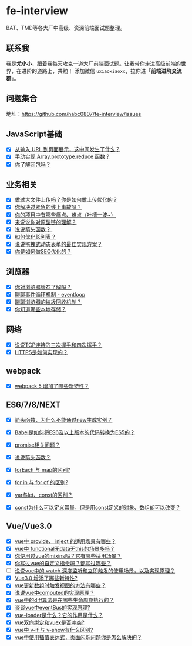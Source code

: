 # fe-interview
BAT、TMD等各大厂中高级、资深前端面试题整理。

## 联系我

我是**尤小小**，跟着我每天攻克一道大厂前端面试题。让我带你走进高级前端的世界，在进阶的道路上，共勉！
添加微信 `uxiaoxiaoxx`，拉你进「**前端进阶交流群**」。

## 问题集合
地址：https://github.com/habc0807/fe-interview/issues

## JavaScript基础

- [x] [从输入 URL 到页面展示，这中间发生了什么？](https://github.com/habc0807/fe-interview/issues/18)
- [x] [手动实现 Array.prototype.reduce 函数？](https://github.com/habc0807/fe-interview/issues/20)
- [x] [你了解闭包吗？](https://github.com/habc0807/fe-interview/issues/31)

## 业务相关
- [x] [做过大文件上传吗？你是如何做上传优化的？](https://github.com/habc0807/fe-interview/issues/19)
- [x] [你解决过紧急的线上事故吗？](https://github.com/habc0807/fe-interview/issues/21)
- [x] [你的项目中有哪些痛点、难点（吐槽一波~）](https://github.com/habc0807/fe-interview/issues/23)
- [x] [来说说你对原型链的理解？](https://github.com/habc0807/fe-interview/issues/24)
- [x] [说说箭头函数？ ](https://github.com/habc0807/fe-interview/issues/28)
- [x] [如何优化长列表？](https://github.com/habc0807/fe-interview/issues/25)
- [x] [说说拖拽式动态表单的最佳实现方案？](https://github.com/habc0807/fe-interview/issues/26)
- [x] [你是如何做SEO优化的？](https://github.com/habc0807/fe-interview/issues/35)

## 浏览器
- [x] [你对浏览器缓存了解吗？](https://github.com/habc0807/fe-interview/issues/32)
- [x] [聊聊事件循环机制 - eventloop](https://github.com/habc0807/fe-interview/issues/33)
- [x] [聊聊浏览器的垃圾回收机制？](https://github.com/habc0807/fe-interview/issues/34)
- [x] [你知道哪些本地存储？](https://github.com/habc0807/fe-interview/issues/39)

## 网络
- [x] [说说TCP连接的三次握手和四次挥手？](https://github.com/habc0807/fe-interview/issues/41)
- [x] [HTTPS是如何实现的？](https://github.com/habc0807/fe-interview/issues/42)

## webpack
- [x] [webpack 5 增加了哪些新特性？](https://github.com/habc0807/fe-interview/issues/38)

## ES6/7/8/NEXT
- [x] [箭头函数，为什么不能通过new生成实例？](https://github.com/habc0807/fe-interview/issues/16)
- [x] [Babel是如何将ES6及以上版本的代码转换为ES5的？](https://github.com/habc0807/fe-interview/issues/17)
- [x] [promise相关问题？](https://github.com/habc0807/fe-interview/issues/22)
- [x] [说说箭头函数？](https://github.com/habc0807/fe-interview/issues/28)
- [x] [forEach 与 map的区别?](https://github.com/habc0807/fe-interview/issues/29)
- [x] [for in 与 for of 的区别?](https://github.com/habc0807/fe-interview/issues/30)
- [x] [var与let、const的区别？](https://github.com/habc0807/fe-interview/issues/36)
- [x] [const为什么可以定义常量，但是用const定义的对象、数组却可以改变？](https://github.com/habc0807/fe-interview/issues/37)


## Vue/Vue3.0

- [x] [vue中 provide、 inject 的适用场景有哪些？](https://github.com/habc0807/fe-interview/issues/1)
- [x] [vue中 functional无data无this的场景多吗？](https://github.com/habc0807/fe-interview/issues/2)
- [x] [你使用过vue的mixins吗？它有哪些适用场景？](https://github.com/habc0807/fe-interview/issues/3)
- [x] [你写过vue的自定义指令吗？都写过哪些？](https://github.com/habc0807/fe-interview/issues/4)
- [ ] [说说vue中的 watch 深度监听和立即触发的使用场景，以及实现原理？](https://github.com/habc0807/fe-interview/issues/5)
- [x] [Vue3.0 增添了哪些新特性?](https://github.com/habc0807/fe-interview/issues/6)
- [x] [vue更新数组时触发视图的方法有哪些？](https://github.com/habc0807/fe-interview/issues/7)
- [x] [说说vue中computed的实现原理？](https://github.com/habc0807/fe-interview/issues/8)
- [x] [vue中的diff算法是在哪些生命周期执行的？](https://github.com/habc0807/fe-interview/issues/9)
- [x] [谈谈vue中eventBus的实现原理?](https://github.com/habc0807/fe-interview/issues/10)
- [x] [vue-loader是什么？它的作用是什么？](https://github.com/habc0807/fe-interview/issues/11)
- [x] [vue双向绑定和vuex是否冲突?](https://github.com/habc0807/fe-interview/issues/12)
- [x] [vue中 v-if 与 v-show有什么区别?](https://github.com/habc0807/fe-interview/issues/13)
- [x] [vue中使用插值表达式，页面闪烁问题你是怎么解决的？](https://github.com/habc0807/fe-interview/issues/14)
